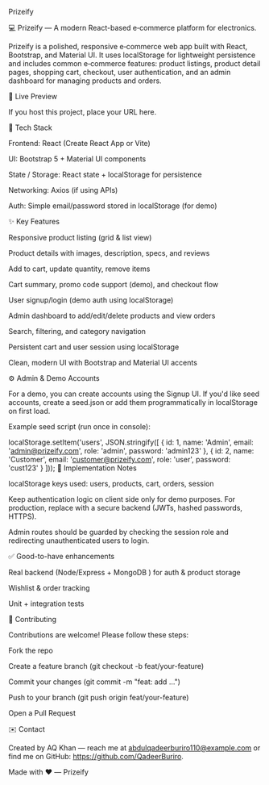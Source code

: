 Prizeify

💻 Prizeify — A modern React-based e‑commerce platform for electronics.




Prizeify is a polished, responsive e‑commerce web app built with React, Bootstrap, and Material UI. It uses localStorage for lightweight persistence and includes common e‑commerce features: product listings, product detail pages, shopping cart, checkout, user authentication, and an admin dashboard for managing products and orders.

🚀 Live Preview

If you host this project, place your URL here.

🧩 Tech Stack

Frontend: React (Create React App or Vite)

UI: Bootstrap 5 + Material UI components

State / Storage: React state + localStorage for persistence

Networking: Axios (if using APIs)

Auth: Simple email/password stored in localStorage (for demo)

✨ Key Features

Responsive product listing (grid & list view)

Product details with images, description, specs, and reviews

Add to cart, update quantity, remove items

Cart summary, promo code support (demo), and checkout flow

User signup/login (demo auth using localStorage)

Admin dashboard to add/edit/delete products and view orders

Search, filtering, and category navigation

Persistent cart and user session using localStorage

Clean, modern UI with Bootstrap and Material UI accents


⚙️ Admin & Demo Accounts

For a demo, you can create accounts using the Signup UI. If you'd like seed accounts, create a seed.json or add them programmatically in localStorage on first load.

Example seed script (run once in console):

localStorage.setItem('users', JSON.stringify([
  { id: 1, name: 'Admin', email: 'admin@prizeify.com', role: 'admin', password: 'admin123' },
  { id: 2, name: 'Customer', email: 'customer@prizeify.com', role: 'user', password: 'cust123' }
]));
🧩 Implementation Notes

localStorage keys used: users, products, cart, orders, session

Keep authentication logic on client side only for demo purposes. For production, replace with a secure backend (JWTs, hashed passwords, HTTPS).

Admin routes should be guarded by checking the session role and redirecting unauthenticated users to login.



✅ Good-to-have enhancements

Real backend (Node/Express + MongoDB ) for auth & product storage

Wishlist & order tracking

Unit + integration tests

🤝 Contributing

Contributions are welcome! Please follow these steps:

Fork the repo

Create a feature branch (git checkout -b feat/your-feature)

Commit your changes (git commit -m "feat: add ...")

Push to your branch (git push origin feat/your-feature)

Open a Pull Request



✉️ Contact

Created by AQ Khan — reach me at abdulqadeerburiro110@example.com or find me on GitHub: https://github.com/QadeerBuriro.

Made with ❤️ — Prizeify
